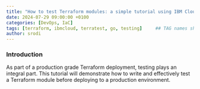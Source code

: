```yaml
---
title: "How to test Terraform modules: a simple tutorial using IBM Cloud provider"
date: 2024-07-29 09:00:00 +0100
categories: [DevOps, IaC]
tags: [terraform, ibmcloud, terratest, go, testing]     ## TAG names should always be lowercase
author: srodi
---
```


### Introduction
As part of a production grade Terraform deployment, testing plays an integral part. This tutorial will demonstrate how to write and effectively test a Terraform module before deploying to a production environment.